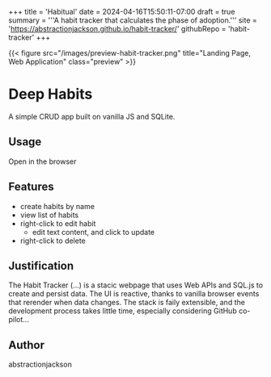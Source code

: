 +++
title = 'Habitual'
date = 2024-04-16T15:50:11-07:00
draft = true
summary = '''A habit tracker that calculates the phase of adoption.'''
site = 'https://abstractionjackson.github.io/habit-tracker/'
githubRepo = 'habit-tracker'
+++

{{< figure src="/images/preview-habit-tracker.png" title="Landing Page, Web Application" class="preview" >}}

# Deep Habits
A simple CRUD app built on vanilla JS and SQLite.
## Usage
Open in the browser
## Features
- create habits by name
- view list of habits
- right-click to edit habit
  - edit text content, and click to update
- right-click to delete
## Justification
The Habit Tracker (...) is a stacic webpage that uses Web APIs and SQL.js to create and persist data.
The UI is reactive, thanks to vanilla browser events that rerender when data changes.
The stack is faily extensible, and the development process takes little time, especially considering GitHub co-pilot...
## Author
abstractionjackson
